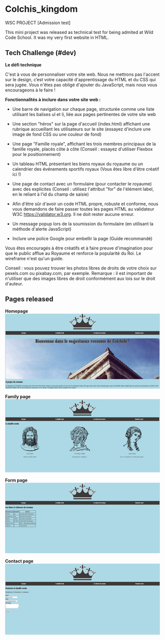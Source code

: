 # Colchis_kingdom
WSC PROJECT [Admission test]

This mini project was released as technical test for being admited at Wild Code School. It was my very first website in HTML.

## Tech Challenge (#dev)

**Le défi technique**

C'est à vous de personnaliser votre site web.
Nous ne mettrons pas l'accent sur le design, c’est votre capacité d'apprentissage du HTML et du CSS qui sera jugée. Vous n'êtes pas obligé d'ajouter du JavaScript, mais nous vous encourageons à le faire !

**Fonctionnalités à inclure dans votre site web :**

* Une barre de navigation sur chaque page, structurée comme une liste utilisant les balises ul et li, liée aux pages pertinentes de votre site web

* Une section "héros" sur la page d'accueil (index.html) affichant une rubrique accueillant les utilisateurs sur le site (essayez d'inclure une image de fond CSS ou une couleur de fond)

* Une page "Famille royale", affichant les trois membres principaux de la famille royale, placés côte à côte (Conseil : essayez d'utiliser Flexbox pour le positionnement)

* Un tableau HTML présentant les biens royaux du royaume ou un calendrier des événements sportifs royaux (Vous êtes libre d'être créatif ici !)

* Une page de contact avec un formulaire (pour contacter le royaume) avec des <label> explicites (Conseil : utilisez l'attribut "for" de l'élément label, en le reliant à l'id du champ de saisie)

* Afin d'être sûr d'avoir un code HTML propre, robuste et conforme, nous vous demandons de faire passer toutes les pages HTML au validateur W3C https://validator.w3.org. Il ne doit rester aucune erreur.

* Un message popup lors de la soumission du formulaire (en utilisant la méthode d'alerte JavaScript)

* Inclure une police Google pour embellir la page (Guide recommandé)

Vous êtes encouragés à être créatifs et à faire preuve d'imagination pour que le public afflue au Royaume et renforce la popularité du Roi. Le  wireframe n'est qu'un guide.

Conseil : vous pouvez trouver les photos libres de droits de votre choix sur pexels.com ou pixabay.com, par exemple.
Remarque : il est important de n'utiliser que des images libres de droit conformément aux lois sur le droit d'auteur.

## Pages released

**Homepage**
![](assets/README/Homepage.jpg)

**Family page**
![](assets/README/Family.jpg)

**Form page**
![](assets/README/Wealth.jpg)

**Contact page**
![](assets/README/contact.jpg)
